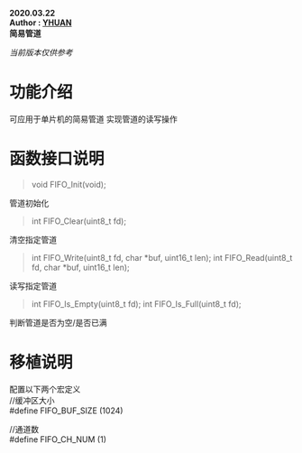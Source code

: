 **2020.03.22**  
**Author : [YHUAN](https://github.com/yhuan416)**  
**简易管道**

*当前版本仅供参考*

# 功能介绍
可应用于单片机的简易管道
实现管道的读写操作

# 函数接口说明
> void FIFO_Init(void);

管道初始化
> int FIFO_Clear(uint8_t fd);

清空指定管道
> int FIFO_Write(uint8_t fd, char *buf, uint16_t len);
> int FIFO_Read(uint8_t fd, char *buf, uint16_t len);

读写指定管道
> int FIFO_Is_Empty(uint8_t fd);
> int FIFO_Is_Full(uint8_t fd);

判断管道是否为空/是否已满

# 移植说明
配置以下两个宏定义  
//缓冲区大小  
#define FIFO_BUF_SIZE   (1024)  

//通道数  
#define FIFO_CH_NUM     (1)  
